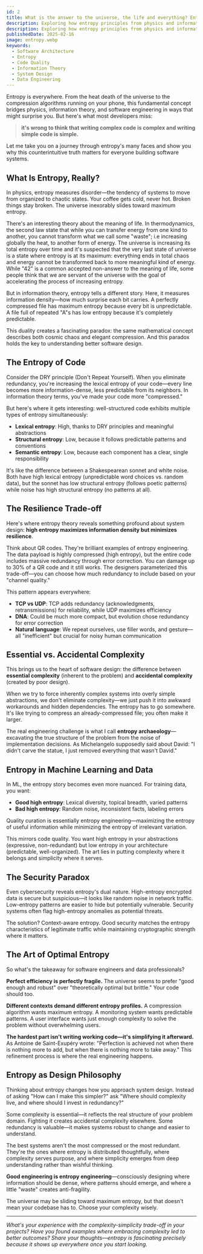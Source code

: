 ```yaml
---
id: 2
title: What is the answer to the universe, the life and everything? Entropy.
description: Exploring how entropy principles from physics and information theory reveal the hidden complexities of software design, data quality, and system architecture
description: Exploring how entropy principles from physics and information theory reveal the hidden complexities of software design, data quality, and system architecture
publishedDate: 2025-02-16
image: entropy.webp
keywords:
  - Software Architecture
  - Entropy
  - Code Quality
  - Information Theory
  - System Design
  - Data Engineering
---
```


Entropy is everywhere. From the heat death of the universe to the compression algorithms running on your phone, this fundamental concept bridges physics, information theory, and software engineering in ways that might surprise you. But here's what most developers miss: 

> **it's wrong to think that writing complex code is complex and writing simple code is simple.**

Let me take you on a journey through entropy's many faces and show you why this counterintuitive truth matters for everyone building software systems.

## <i class="fa-solid fa-atom"></i> What Is Entropy, Really?

In physics, entropy measures disorder—the tendency of systems to move from organized to chaotic states. Your coffee gets cold, never hot. Broken things stay broken. The universe inexorably slides toward maximum entropy.

There's an interesting theory about the meaning of life. In thermodynamics, the second law state that while you can transfer energy from one kind to another, you cannot transform what we call some "waste"; i.e increasing globally the heat, to another form of energy. The universe is increasing its total entropy over time and it's suspected that the very last state of universe is a state where entropy is at its maximum: everything ends in total chaos and energy cannot be transformed back to more meaningful kind of energy. While "42" is a common accepted non-answer to the meaning of life, some people think that we are servant of the universe with the goal of accelerating the process of increasing entropy.

But in information theory, entropy tells a different story. Here, it measures information density—how much surprise each bit carries. A perfectly compressed file has maximum entropy because every bit is unpredictable. A file full of repeated "A"s has low entropy because it's completely predictable.

This duality creates a fascinating paradox: the same mathematical concept describes both cosmic chaos and elegant compression. And this paradox holds the key to understanding better software design.

## <i class="fa-solid fa-code"></i> The Entropy of Code

Consider the DRY principle (Don't Repeat Yourself). When you eliminate redundancy, you're increasing the lexical entropy of your code—every line becomes more information-dense, less predictable from its neighbors. In information theory terms, you've made your code more "compressed."

But here's where it gets interesting: well-structured code exhibits multiple types of entropy simultaneously:

- **Lexical entropy**: High, thanks to DRY principles and meaningful abstractions
- **Structural entropy**: Low, because it follows predictable patterns and conventions
- **Semantic entropy**: Low, because each component has a clear, single responsibility

It's like the difference between a Shakespearean sonnet and white noise. Both have high lexical entropy (unpredictable word choices vs. random data), but the sonnet has low structural entropy (follows poetic patterns) while noise has high structural entropy (no patterns at all).

## <i class="fa-solid fa-balance-scale"></i> The Resilience Trade-off

Here's where entropy theory reveals something profound about system design: **high entropy maximizes information density but minimizes resilience**.

Think about QR codes. They're brilliant examples of entropy engineering. The data payload is highly compressed (high entropy), but the entire code includes massive redundancy through error correction. You can damage up to 30% of a QR code and it still works. The designers parameterized this trade-off—you can choose how much redundancy to include based on your "channel quality."

This pattern appears everywhere:
- **TCP vs UDP**: TCP adds redundancy (acknowledgments, retransmissions) for reliability, while UDP maximizes efficiency
- **DNA**: Could be much more compact, but evolution chose redundancy for error correction
- **Natural language**: We repeat ourselves, use filler words, and gesture—all "inefficient" but crucial for noisy human communication

## <i class="fa-solid fa-brain"></i> Essential vs. Accidental Complexity

This brings us to the heart of software design: the difference between **essential complexity** (inherent to the problem) and **accidental complexity** (created by poor design).

When we try to force inherently complex systems into overly simple abstractions, we don't eliminate complexity—we just push it into awkward workarounds and hidden dependencies. The entropy has to go somewhere. It's like trying to compress an already-compressed file; you often make it larger.

The real engineering challenge is what I call **entropy archaeology**—excavating the true structure of the problem from the noise of implementation decisions. As Michelangelo supposedly said about David: "I didn't carve the statue, I just removed everything that wasn't David."

## <i class="fa-solid fa-database"></i> Entropy in Machine Learning and Data

In ML, the entropy story becomes even more nuanced. For training data, you want:

- **Good high entropy**: Lexical diversity, topical breadth, varied patterns
- **Bad high entropy**: Random noise, inconsistent facts, labeling errors

Quality curation is essentially entropy engineering—maximizing the entropy of useful information while minimizing the entropy of irrelevant variation.

This mirrors code quality. You want high entropy in your abstractions (expressive, non-redundant) but low entropy in your architecture (predictable, well-organized). The art lies in putting complexity where it belongs and simplicity where it serves.

## <i class="fa-solid fa-shield-alt"></i> The Security Paradox

Even cybersecurity reveals entropy's dual nature. High-entropy encrypted data is secure but suspicious—it looks like random noise in network traffic. Low-entropy patterns are easier to hide but potentially vulnerable. Security systems often flag high-entropy anomalies as potential threats.

The solution? Context-aware entropy. Good security matches the entropy characteristics of legitimate traffic while maintaining cryptographic strength where it matters.

## <i class="fa-solid fa-lightbulb"></i> The Art of Optimal Entropy

So what's the takeaway for software engineers and data professionals?

**Perfect efficiency is perfectly fragile.** The universe seems to prefer "good enough and robust" over "theoretically optimal but brittle." Your code should too.

**Different contexts demand different entropy profiles.** A compression algorithm wants maximum entropy. A monitoring system wants predictable patterns. A user interface wants just enough complexity to solve the problem without overwhelming users.

**The hardest part isn't writing working code—it's simplifying it afterward.** As Antoine de Saint-Exupéry wrote: "Perfection is achieved not when there is nothing more to add, but when there is nothing more to take away." This refinement process is where the real engineering happens.

## <i class="fa-solid fa-rocket"></i> Entropy as Design Philosophy

Thinking about entropy changes how you approach system design. Instead of asking "How can I make this simpler?" ask "Where should complexity live, and where should I invest in redundancy?"

Some complexity is essential—it reflects the real structure of your problem domain. Fighting it creates accidental complexity elsewhere. Some redundancy is valuable—it makes systems robust to change and easier to understand.

The best systems aren't the most compressed or the most redundant. They're the ones where entropy is distributed thoughtfully, where complexity serves purpose, and where simplicity emerges from deep understanding rather than wishful thinking.

**Good engineering is entropy engineering**—consciously designing where information should be dense, where patterns should emerge, and where a little "waste" creates anti-fragility.

The universe may be sliding toward maximum entropy, but that doesn't mean your codebase has to. Choose your complexity wisely.

---

*What's your experience with the complexity-simplicity trade-off in your projects? Have you found examples where embracing complexity led to better outcomes? Share your thoughts—entropy is fascinating precisely because it shows up everywhere once you start looking.*